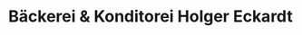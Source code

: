 ---
title: "Bäckerei & Konditorei Holger Eckardt"
url: /eisenberg/baeckerei-und-konditorei-holger-eckardt/
shop: Bäckerei
---